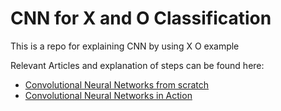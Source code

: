 # CNN for X and O Classification
This is a repo for explaining CNN by using X O example

Relevant Articles and explanation of steps can be found here:
- [Convolutional Neural Networks from scratch](https://medium.com/@senanahmedli89/convolutional-neural-networks-from-scratch-2bd6a421fcc8)
- [Convolutional Neural Networks in Action](https://medium.com/@senanahmedli89/convolutional-neural-networks-in-action-077e59c77fcb)
